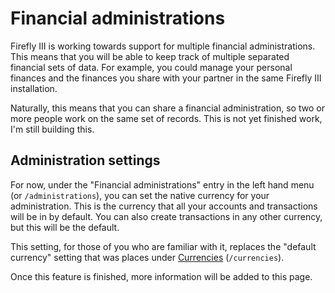 # Financial administrations

Firefly III is working towards support for multiple financial administrations. This means that you will be able to keep track of multiple separated financial sets of data. For example, you could manage your personal finances and the finances you share with your partner in the same Firefly III installation.

Naturally, this means that you can share a financial administration, so two or more people work on the same set of records. This is not yet finished work, I'm still building this.

## Administration settings

For now, under the "Financial administrations" entry in the left hand menu (or `/administrations`), you can set the native currency for your administration. This is the currency that all your accounts and transactions will be in by default. You can also create transactions in any other currency, but this will be the default.

This setting, for those of you who are familiar with it, replaces the "default currency"  setting that was places under [Currencies](currencies.md) (`/currencies`).

Once this feature is finished, more information will be added to this page.
